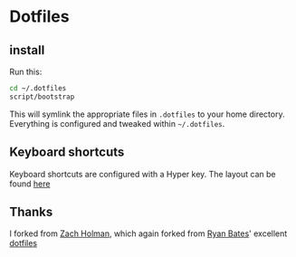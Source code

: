 # Dotfiles

## install

Run this:

```sh
cd ~/.dotfiles
script/bootstrap
```

This will symlink the appropriate files in `.dotfiles` to your home directory.
Everything is configured and tweaked within `~/.dotfiles`.

## Keyboard shortcuts

Keyboard shortcuts are configured with a Hyper key. The layout can be found [here](https://dimitrieh.gitlab.io/dotfiles)

## Thanks

I forked from [Zach Holman](https://github.com/holman/dotfiles), which again forked from [Ryan Bates](http://github.com/ryanb)' excellent
[dotfiles](https://github.com/ryanb/dotfiles)
